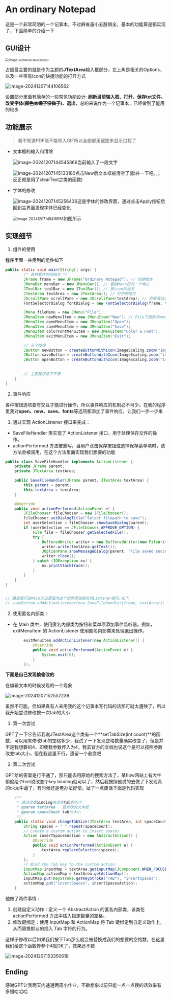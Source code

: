 # An ordinary Notepad



这是一个非常简陋的一个记事本，不过麻雀虽小五脏俱全，基本的功能算是都实现了，下面简单的介绍一下

## GUI设计

<img src="D:\009-markdown\graphs\image-20241207143832390.png" alt="image-20241207143832390" style="zoom:67%;" />



占据最主要的就是作为主题的**JTextArea**输入框部分，左上角是相关的Options，以及一些带有Icon的快捷功能的打开方式

![image-20241207144106562](D:\009-markdown\graphs\image-20241207144106562.png)

设置部分里面有简单的一些常见功能设计: **刷新当前输入框、打开、保存txt文件、改变字体(~~颜色太懒了没做了~~)、退出**，总的来说作为一个记事本，已经做到了能用的地步



## 功能展示

> 我不知道PDF能不能导入GIF所以全部都用截图来显示过程了

+ 文本框的输入和清除

  ![image-20241207144545866](D:\009-markdown\graphs\image-20241207144545866.png)当前输入了一段文字

  ![image-20241207145133180](D:\009-markdown\graphs\image-20241207145133180.png)点击New后文本框被清空了(脑补一下吧。。。反正就是用了clearText之类的函数)

+ 字体的修改

  ![image-20241207145256436](D:\009-markdown\graphs\image-20241207145256436.png)这是字体的修改界面，通过点击Apply按钮后回到主界面发现字体已经变化

  

  <img src="D:\009-markdown\graphs\image-20241207145418558.png" alt="image-20241207145418558" style="zoom: 80%;" />如图所示 

## 实现细节

1. 组件的使用

程序里面一共用到的组件如下

~~~java
public static void main(String[] args) {
        /* 各种套件的初始化 */
        JFrame frame = new JFrame("Ordinary Notepad"); // 创建框体
        JMenuBar menuBar = new JMenuBar(); // 容纳Menu栏的一个地方
        JToolBar toolBar = new JToolBar(); // 放icon的地方
        JTextArea textArea = new JTextArea(); // 打字的地方
        JScrollPane scrollPane = new JScrollPane(textArea); // 自带滚动条
        FontSelectorDialog fontDialog = new FontSelectorDialog(frame, textArea);// 是JDialog

        JMenu fileMenu = new JMenu("File");
        JMenuItem newMenuItem = new JMenuItem("New"); // File下面的子menu
        JMenuItem openMenuItem = new JMenuItem("Open");
        JMenuItem saveMenuItem = new JMenuItem("Save");
        JMenuItem colorFontMenuItem = new JMenuItem("Color & Font");
        JMenuItem exitMenuItem = new JMenuItem("Exit");

        // 三个按钮
        JButton newButton = createButtonWithIcon(ImageScaling.zoom("img/new.png", 0.1), "New");
        JButton saveButton = createButtonWithIcon(ImageScaling.zoom("img/save.png", 0.2), "Save");
        JButton openButton = createButtonWithIcon(ImageScaling.zoom("img/open.png", 0.1), "Open");
		
    
    	// 主要程序按下不表
    }
}
~~~

2. 事件响应

各种按钮选项要有交互才能进行操作，所以事件响应的机制必不可少。在我的程序里我对**open、new、save、fonts**等选项都添加了事件响应，让我们一步一步来

1. 通过实现 ActionListener 接口来完成：

+ SaveFileHandler 类实现了 ActionListener 接口，用于处理保存文件的操作。
+ actionPerformed 方法被重写，当用户点击保存按钮或选择保存菜单项时，该方法会被调用，在这个方法里面实现我们想要的功能

~~~java
public class SaveFileHandler implements ActionListener {
    private JFrame parent;
    private JTextArea textArea;

    public SaveFileHandler(JFrame parent, JTextArea textArea) {
        this.parent = parent;
        this.textArea = textArea;
    }

    @Override
    public void actionPerformed(ActionEvent e) {
        JFileChooser fileChooser = new JFileChooser();
        fileChooser.setDialogTitle("Select filepath to save");
        int userSelection = fileChooser.showSaveDialog(parent);
        if (userSelection == JFileChooser.APPROVE_OPTION) {
            File file = fileChooser.getSelectedFile();
            try {
                BufferedWriter writer = new BufferedWriter(new FileWriter(file));
                writer.write(textArea.getText());
                JOptionPane.showMessageDialog(parent, "File saved successfully!");
                writer.close();
            } catch (IOException ex) {
                ex.printStackTrace();
            }
        }
    }
}


// 最后我们在Main方法里面为这个组件添加相关的Listener就可,如下
// saveButton.addActionListener(new SaveFileHandler(frame, textArea));
~~~

2. 使用匿名内部类：

+ 在 Main 类中，使用匿名内部类为按钮和菜单项添加事件监听器。例如，exitMenuItem 的 ActionListener 使用匿名内部类来处理退出操作。

~~~java
        exitMenuItem.addActionListener(new ActionListener() {
            @Override
            public void actionPerformed(ActionEvent e) {
                System.exit(0);
            }
        });
~~~



**下面是自己发现偷偷改的**

在编辑文本的时候发现的一个现象

![image-20241207152552238](D:\009-markdown\graphs\image-20241207152552238.png)

虽然不可能，但如果真有人来用我的这个记事本写代码的话那可就太遭殃了，所以我开始尝试修改按一次tab的大小

1. 第一次尝试

GPT了一下它告诉我说JTextArea这个类有一个**setTabSize(int count)**的函数，可以用来修改tab的空格多少，我试了一下发现空格数量确实改变了，但是并不是我想要的4，即使我参数传入为4，我去官方的文档也说这个是可以按照参数改变tab大小，但在我这里不行，遗留一个悬念吧

2. 第二次尝试

GPT给的答案是行不通了，那只能去用原始的搜索方法了，某flow网站上有大牛偷偷给个hint说改变个key binding就可以了，然后我按照他说的去做了下发现真的ok太牛逼了，有时候还是老办法好使。扯了一点废话下面是代码实现

~~~java
	/**
     * 通过改变binding来改变tab的大小
     * @param textArea   要修改的文本框
     * @param spaceCount tab的大小
     */
    public static void changeTabSize(JTextArea textArea, int spaceCount) {
        String spaces = " ".repeat(spaceCount);
        // Create a custom action to insert spaces
        Action insertSpacesAction = new AbstractAction() {
            @Override
            public void actionPerformed(ActionEvent e) {
                textArea.replaceSelection(spaces);
            }
        };
        // Bind the Tab key to the custom action
        InputMap inputMap = textArea.getInputMap(JComponent.WHEN_FOCUSED);
        ActionMap actionMap = textArea.getActionMap();
        inputMap.put(KeyStroke.getKeyStroke("TAB"), "insertSpaces");
        actionMap.put("insertSpaces", insertSpacesAction);
    }
~~~

他做了两件事情 : 

1. 创建自定义动作：定义一个 AbstractAction 的匿名内部类，该类在 actionPerformed 方法中插入指定数量的空格。
2. 修改键绑定：使用 InputMap 和 ActionMap 将 Tab 键绑定到自定义动作上，从而替换默认的插入 Tab 字符的行为。

这样子修改以后如果我们按下Tab那么就会被替换成我们的想要的空格数，在这里我们给这个函数传参个4就OK了，效果还不错

![image-20241207153350618](D:\009-markdown\graphs\image-20241207153350618.png)



## Ending

感谢GPT让我两天内速通两周小作业，不敢想象以前只能一点一点搜的话效率有多慢哈哈哈

